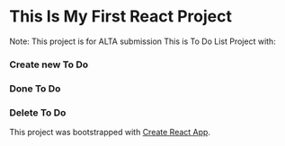# This Is My First React Project

Note:
This project is for ALTA submission
This is To Do List Project with:

### Create new To Do
### Done To Do
### Delete To Do

This project was bootstrapped with [Create React App](https://github.com/facebook/create-react-app).